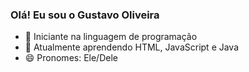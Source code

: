 ### Olá! Eu sou o Gustavo Oliveira

- 🔭 Iniciante na linguagem de programação
- 🌱 Atualmente aprendendo HTML, JavaScript e Java
- 😄 Pronomes: Ele/Dele
